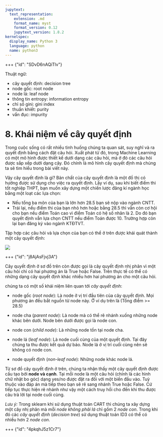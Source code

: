 ```yaml
---
jupytext:
  text_representation:
    extension: .md
    format_name: myst
    format_version: 0.12
    jupytext_version: 1.8.2
kernelspec:
  display_name: Python 3
  language: python
  name: python3
---
```


+++ {"id": "SDvD6nAQiTlv"}


Thuật ngữ:

* cây quyết định: decision tree
* node gốc: root node
* node lá: leaf node
* thông tin entropy: information entropy
* chỉ số gini: gini index
* thuần khiết: purity
* vẩn đục: impurity




# 8. Khái niệm về cây quyết định

Trong cuộc sống có rất nhiều tình huống chúng ta quan sát, suy nghĩ và ra quyết định bằng cách đặt câu hỏi. Xuất phát từ đó, trong Machine Learning có một mô hình được thiết kế dưới dạng các câu hỏi, mà ở đó các câu hỏi được sắp xếp dưới dạng cây. Đó chính là mô hình cây quyết định mà chúng ta sẽ tìm hiểu trong bài viết này. 

Vậy cây quyết định là gì? Bản chất của cây quyết định là một đồ thị có hướng được sử dụng cho việc ra quyết định. Lấy ví dụ, sau khi biết điểm thi tốt nghiệp THPT, bạn muốn xây dựng một chiến lược đăng kí ngành học bằng một loạt các lựa chọn:

* Nếu tổng ba môn của bạn là lớn hơn 28.5 bạn sẽ nộp vào ngành CNTT. 
* Trái lại, nếu điểm thi của bạn nhỏ hơn hoặc bằng 28.5 thì vẫn còn cơ hội cho bạn nếu điểm Toán cao vì điểm Toán có hệ số nhân là 2. Do đó bạn quyết định vẫn lựa chọn CNTT nếu điểm Toán được 10. Trường hợp còn lại bạn đăng ký vào ngành KTĐTVT.

Tập hợp các câu hỏi và lựa chọn của bạn có thể ở trên được khái quát thành một cây quyết định:

![](https://imgur.com/7JRSLF4.png)

+++ {"id": "j8AjAsFjvj3A"}

Cây quyết định ở sơ đồ trên còn được gọi là cây quyết định nhị phân vì một câu hỏi chỉ có hai phương án là True hoặc False. Trên thực tế có thể có những dạng cây quyết định khác nhiều hơn hai phương án cho một câu hỏi.

chúng ta có một số khái niệm liên quan tới _cây quyết định_:

* node gốc (_root node_): Là node ở vị trí đầu tiên của cây quyết định. Mọi phương án đều bắt nguồn từ node này. Ở ví dụ trên là (Tổng điểm >= 28.5)

* node cha (_parent node_): Là node mà có thể rẽ nhánh xuống những node khác bên dưới. Node bên dưới được gọi là node con.

* node con (_child node_): Là những node tồn tại node cha.

* node lá (_leaf node_): Là node cuối cùng của một quyết định. Tại đây chúng ta thu được kết quả dự báo. Node lá ở vị trí cuối cùng nên sẽ không có node con.

* node quyết định (_non-leaf node_): Những node khác node lá.

Từ sơ đồ cây quyết định ở trên, chúng ta nhận thấy một cây quyết định được cấu tạo bởi **node và cạnh**. Tại mỗi node là một câu hỏi (chính là các hình chữ nhật bo góc) dạng yes/no được đặt ra đối với một biến đầu vào. Tuỳ thuộc vào đáp án mà tiếp theo bạn sẽ rẽ sang nhánh True hoặc False. Cứ tiếp tục thực hiện rẽ nhánh như vậy một cách truy hồi cho đến khi thu được câu trả lời tại node cuối cùng.

_Lưu ý:_ Trong sklearn khi sử dụng thuật toán CART thì chúng ta xây dựng một cây nhị phân mà mỗi _node không phải lá_ chỉ gồm 2 _node con_. Trong khi đó các _cây quyết định_ (_decision tree_) sử dụng thuật toán ID3 có thể có nhiều hơn 2 _node con_.

+++ {"id": "4pkqhJ5z1Cr7"}
